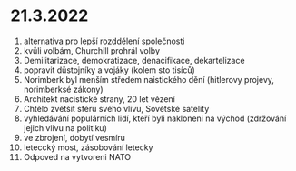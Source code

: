 # 21.3.2022
1.  alternativa pro lepší rozddělení společnosti
2.  kvůli volbám, Churchill prohrál volby
3.  Demilitarizace, demokratizace, denacifikace, dekartelizace
4.  popravit důstojníky a vojáky (kolem sto tisíců)
5.  Norimberk byl menším středem naistického dění (hitlerovy projevy, norimberksé zákony)
6.  Architekt nacistické strany, 20 let vězení
7.  Chtělo zvětšit sféru svého vlivu, Sovětské satelity
8.  vyhledávání populárních lidí, kteří byli nakloneni na východ (zdržování jejich vlivu na politiku)
9.  ve zbrojení, dobytí vesmíru
10.  leteccký most, zásobování letecky
11.  Odpoved na vytvoreni NATO